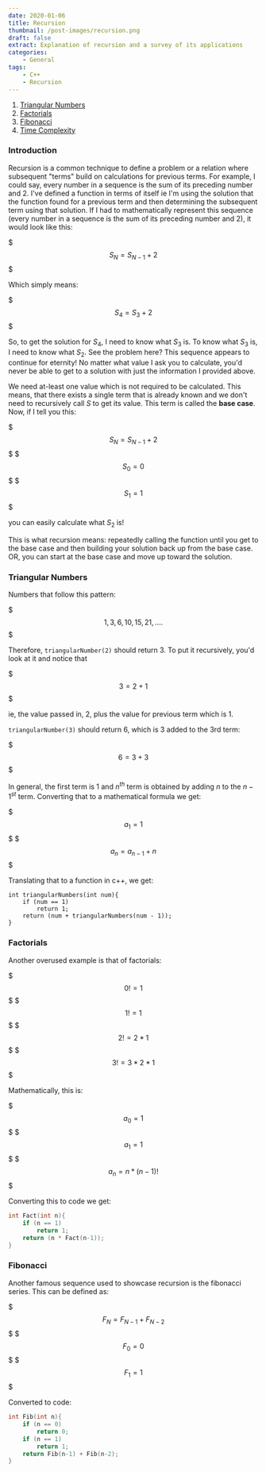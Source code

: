 ```yaml
---
date: 2020-01-06
title: Recursion
thumbnail: /post-images/recursion.png
draft: false
extract: Explanation of recursion and a survey of its applications
categories: 
    - General
tags:
    - C++
    - Recursion
---
```


1. [Triangular Numbers](#triangular-numbers)
2. [Factorials](#factorials)
3. [Fibonacci](#fibonacci)
4. [Time Complexity](#time-complexity)

### Introduction
Recursion is a common technique to define a problem or a relation where subsequent "terms" build on calculations for previous terms. For example, I could say, every number in a sequence is the sum of its preceding number and 2. I've defined a function in terms of itself ie I'm using the solution that the function found for a previous term and then determining  the subsequent term using that solution. If I had to mathematically represent this sequence (every number in a sequence is the sum of its preceding number and 2), it would look like this:

$$$
S_{N} = S_{N-1} + 2
$$$  

Which simply means:

$$$
S_{4} = S_{3} + 2
$$$

So, to get the solution for $S_{4}$, I need to know what $S_3$ is. To know what $S_3$ is, I need to know what $S_2$. See the problem here? This sequence appears to continue for eternity! No matter what value I ask you to calculate, you'd never be able to get to a solution with just the information I provided above.

We need at-least one value which is not required to be calculated. This means, that there exists a single term that is already known and we don't need to recursively call $S$ to get its value. This term is called the **base case**. Now, if I tell you this:

 $$$
 S_{N} = S_{N-1} + 2
 $$$
 $$$
 S_0 = 0
 $$$
 $$$
 S_1 = 1
 $$$  

you can easily calculate what $S_2$ is! 

This is what recursion means: repeatedly calling the function until you get to the base case and then building your solution back up from the base case. OR, you can start at the base case and move up toward the solution.

### Triangular Numbers

Numbers that follow this pattern:
 
$$$
1,3,6,10,15,21,....
$$$

Therefore, `triangularNumber(2)` should return 3. To put it recursively, you'd look at it and notice that

$$$
3 = 2 + 1
$$$ 

ie, the value passed in, 2, plus the value for previous term which is 1. 

`triangularNumber(3)` should return 6, which is 3 added to the 3rd term:

$$$
6 = 3 + 3
$$$ 

In general, the first term is 1 and $n^{th}$ term is obtained by adding $n$ to the $n-1^{st}$ term. Converting that to a mathematical formula we get:

$$$
a_{1} = 1
$$$
$$$
a_{n} = a_{n-1} + n
$$$

Translating that to a function in c++, we get:

```cpp{numberLines: true}
int triangularNumbers(int num){
    if (num == 1)
        return 1;
    return (num + triangularNumbers(num - 1));
}
```

### Factorials

Another overused example is that of factorials:

$$$
0! = 1
$$$
$$$
1! = 1
$$$
$$$
2! = 2 * 1
$$$
$$$
3! = 3 * 2 * 1 
$$$

Mathematically, this is:

$$$
a_{0} = 1
$$$
$$$
a_{1} = 1
$$$
$$$
a_{n} = n * (n-1)!
$$$

Converting this to code we get:

```cpp
int Fact(int n){
    if (n == 1)
        return 1;
    return (n * Fact(n-1));
}
```

### Fibonacci

Another famous sequence used to showcase recursion is the fibonacci series. This can be defined as:

$$$
F_{N} = F_{N-1} + F_{N-2}
$$$
$$$
F_{0} = 0
$$$
$$$
F_{1} = 1
$$$

Converted to code:

```cpp
int Fib(int n){
    if (n == 0)
        return 0;
    if (n == 1)
        return 1;
    return Fib(n-1) + Fib(n-2);
}
```